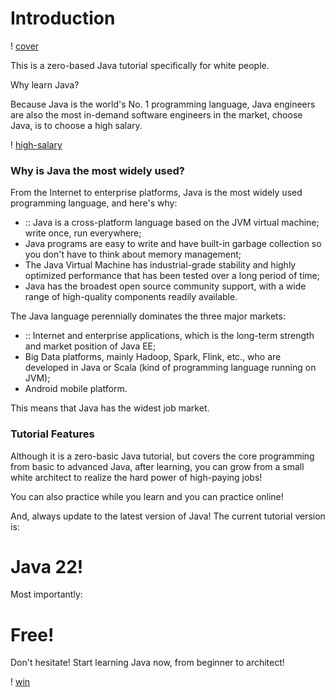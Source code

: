 <!-- TRANSLATED by md-translate -->
# Introduction

! [cover](cover.jpg)

This is a zero-based Java tutorial specifically for white people.

Why learn Java?

Because Java is the world's No. 1 programming language, Java engineers are also the most in-demand software engineers in the market, choose Java, is to choose a high salary.

! [high-salary](high-salary.jpg)

### Why is Java the most widely used?

From the Internet to enterprise platforms, Java is the most widely used programming language, and here's why:

* :: Java is a cross-platform language based on the JVM virtual machine; write once, run everywhere;
* Java programs are easy to write and have built-in garbage collection so you don't have to think about memory management;
* The Java Virtual Machine has industrial-grade stability and highly optimized performance that has been tested over a long period of time;
* Java has the broadest open source community support, with a wide range of high-quality components readily available.

The Java language perennially dominates the three major markets:

* :: Internet and enterprise applications, which is the long-term strength and market position of Java EE;
* Big Data platforms, mainly Hadoop, Spark, Flink, etc., who are developed in Java or Scala (kind of programming language running on JVM);
* Android mobile platform.

This means that Java has the widest job market.

### Tutorial Features

Although it is a zero-basic Java tutorial, but covers the core programming from basic to advanced Java, after learning, you can grow from a small white architect to realize the hard power of high-paying jobs!

You can also practice while you learn and you can practice online!

And, always update to the latest version of Java! The current tutorial version is:

# Java 22!

Most importantly:

# Free!

Don't hesitate! Start learning Java now, from beginner to architect!

! [win](win.jpg)